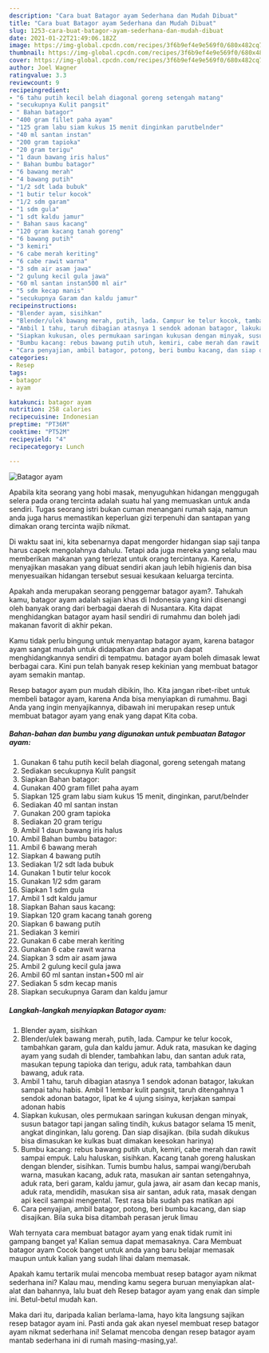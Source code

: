 ```yaml
---
description: "Cara buat Batagor ayam Sederhana dan Mudah Dibuat"
title: "Cara buat Batagor ayam Sederhana dan Mudah Dibuat"
slug: 1253-cara-buat-batagor-ayam-sederhana-dan-mudah-dibuat
date: 2021-01-22T21:49:06.182Z
image: https://img-global.cpcdn.com/recipes/3f6b9ef4e9e569f0/680x482cq70/batagor-ayam-foto-resep-utama.jpg
thumbnail: https://img-global.cpcdn.com/recipes/3f6b9ef4e9e569f0/680x482cq70/batagor-ayam-foto-resep-utama.jpg
cover: https://img-global.cpcdn.com/recipes/3f6b9ef4e9e569f0/680x482cq70/batagor-ayam-foto-resep-utama.jpg
author: Joel Wagner
ratingvalue: 3.3
reviewcount: 9
recipeingredient:
- "6 tahu putih kecil belah diagonal goreng setengah matang"
- "secukupnya Kulit pangsit"
- " Bahan batagor"
- "400 gram fillet paha ayam"
- "125 gram labu siam kukus 15 menit dinginkan parutbelnder"
- "40 ml santan instan"
- "200 gram tapioka"
- "20 gram terigu"
- "1 daun bawang iris halus"
- " Bahan bumbu batagor"
- "6 bawang merah"
- "4 bawang putih"
- "1/2 sdt lada bubuk"
- "1 butir telur kocok"
- "1/2 sdm garam"
- "1 sdm gula"
- "1 sdt kaldu jamur"
- " Bahan saus kacang"
- "120 gram kacang tanah goreng"
- "6 bawang putih"
- "3 kemiri"
- "6 cabe merah keriting"
- "6 cabe rawit warna"
- "3 sdm air asam jawa"
- "2 gulung kecil gula jawa"
- "60 ml santan instan500 ml air"
- "5 sdm kecap manis"
- "secukupnya Garam dan kaldu jamur"
recipeinstructions:
- "Blender ayam, sisihkan"
- "Blender/ulek bawang merah, putih, lada. Campur ke telur kocok, tambahkan garam, gula dan kaldu jamur. Aduk rata, masukan ke daging ayam yang sudah di blender, tambahkan labu, dan santan aduk rata, masukan tepung tapioka dan terigu, aduk rata, tambahkan daun bawang, aduk rata."
- "Ambil 1 tahu, taruh dibagian atasnya 1 sendok adonan batagor, lakukan sampai tahu habis. Ambil 1 lembar kulit pangsit, taruh ditengahnya 1 sendok adonan batagor, lipat ke 4 ujung sisinya, kerjakan sampai adonan habis"
- "Siapkan kukusan, oles permukaan saringan kukusan dengan minyak, susun batagor tapi jangan saling tindih, kukus batagor selama 15 menit, angkat dinginkan, lalu goreng. Dan siap disajikan. (bila sudah dikukus bisa dimasukan ke kulkas buat dimakan keesokan harinya)"
- "Bumbu kacang: rebus bawang putih utuh, kemiri, cabe merah dan rawit sampai empuk. Lalu haluskan, sisihkan. Kacang tanah goreng haluskan dengan blender, sisihkan. Tumis bumbu halus, sampai wangi/berubah warna, masukan kacang, aduk rata, masukan air santan setengahnya, aduk rata, beri garam, kaldu jamur, gula jawa, air asam dan kecap manis, aduk rata, mendidih, masukan sisa air santan, aduk rata, masak dengan api kecil sampai mengental. Test rasa bila sudah pas matikan api"
- "Cara penyajian, ambil batagor, potong, beri bumbu kacang, dan siap disajikan. Bila suka bisa ditambah perasan jeruk limau"
categories:
- Resep
tags:
- batagor
- ayam

katakunci: batagor ayam 
nutrition: 258 calories
recipecuisine: Indonesian
preptime: "PT36M"
cooktime: "PT52M"
recipeyield: "4"
recipecategory: Lunch

---
```



![Batagor ayam](https://img-global.cpcdn.com/recipes/3f6b9ef4e9e569f0/680x482cq70/batagor-ayam-foto-resep-utama.jpg)

Apabila kita seorang yang hobi masak, menyuguhkan hidangan menggugah selera pada orang tercinta adalah suatu hal yang memuaskan untuk anda sendiri. Tugas seorang istri bukan cuman menangani rumah saja, namun anda juga harus memastikan keperluan gizi terpenuhi dan santapan yang dimakan orang tercinta wajib nikmat.

Di waktu  saat ini, kita sebenarnya dapat mengorder hidangan siap saji tanpa harus capek mengolahnya dahulu. Tetapi ada juga mereka yang selalu mau memberikan makanan yang terlezat untuk orang tercintanya. Karena, menyajikan masakan yang dibuat sendiri akan jauh lebih higienis dan bisa menyesuaikan hidangan tersebut sesuai kesukaan keluarga tercinta. 



Apakah anda merupakan seorang penggemar batagor ayam?. Tahukah kamu, batagor ayam adalah sajian khas di Indonesia yang kini disenangi oleh banyak orang dari berbagai daerah di Nusantara. Kita dapat menghidangkan batagor ayam hasil sendiri di rumahmu dan boleh jadi makanan favorit di akhir pekan.

Kamu tidak perlu bingung untuk menyantap batagor ayam, karena batagor ayam sangat mudah untuk didapatkan dan anda pun dapat menghidangkannya sendiri di tempatmu. batagor ayam boleh dimasak lewat berbagai cara. Kini pun telah banyak resep kekinian yang membuat batagor ayam semakin mantap.

Resep batagor ayam pun mudah dibikin, lho. Kita jangan ribet-ribet untuk membeli batagor ayam, karena Anda bisa menyiapkan di rumahmu. Bagi Anda yang ingin menyajikannya, dibawah ini merupakan resep untuk membuat batagor ayam yang enak yang dapat Kita coba.

<!--inarticleads1-->

##### Bahan-bahan dan bumbu yang digunakan untuk pembuatan Batagor ayam:

1. Gunakan 6 tahu putih kecil belah diagonal, goreng setengah matang
1. Sediakan secukupnya Kulit pangsit
1. Siapkan  Bahan batagor:
1. Gunakan 400 gram fillet paha ayam
1. Siapkan 125 gram labu siam kukus 15 menit, dinginkan, parut/belnder
1. Sediakan 40 ml santan instan
1. Gunakan 200 gram tapioka
1. Sediakan 20 gram terigu
1. Ambil 1 daun bawang iris halus
1. Ambil  Bahan bumbu batagor:
1. Ambil 6 bawang merah
1. Siapkan 4 bawang putih
1. Sediakan 1/2 sdt lada bubuk
1. Gunakan 1 butir telur kocok
1. Gunakan 1/2 sdm garam
1. Siapkan 1 sdm gula
1. Ambil 1 sdt kaldu jamur
1. Siapkan  Bahan saus kacang:
1. Siapkan 120 gram kacang tanah goreng
1. Siapkan 6 bawang putih
1. Sediakan 3 kemiri
1. Gunakan 6 cabe merah keriting
1. Gunakan 6 cabe rawit warna
1. Siapkan 3 sdm air asam jawa
1. Ambil 2 gulung kecil gula jawa
1. Ambil 60 ml santan instan+500 ml air
1. Sediakan 5 sdm kecap manis
1. Siapkan secukupnya Garam dan kaldu jamur




<!--inarticleads2-->

##### Langkah-langkah menyiapkan Batagor ayam:

1. Blender ayam, sisihkan
1. Blender/ulek bawang merah, putih, lada. Campur ke telur kocok, tambahkan garam, gula dan kaldu jamur. Aduk rata, masukan ke daging ayam yang sudah di blender, tambahkan labu, dan santan aduk rata, masukan tepung tapioka dan terigu, aduk rata, tambahkan daun bawang, aduk rata.
1. Ambil 1 tahu, taruh dibagian atasnya 1 sendok adonan batagor, lakukan sampai tahu habis. Ambil 1 lembar kulit pangsit, taruh ditengahnya 1 sendok adonan batagor, lipat ke 4 ujung sisinya, kerjakan sampai adonan habis
1. Siapkan kukusan, oles permukaan saringan kukusan dengan minyak, susun batagor tapi jangan saling tindih, kukus batagor selama 15 menit, angkat dinginkan, lalu goreng. Dan siap disajikan. (bila sudah dikukus bisa dimasukan ke kulkas buat dimakan keesokan harinya)
1. Bumbu kacang: rebus bawang putih utuh, kemiri, cabe merah dan rawit sampai empuk. Lalu haluskan, sisihkan. Kacang tanah goreng haluskan dengan blender, sisihkan. Tumis bumbu halus, sampai wangi/berubah warna, masukan kacang, aduk rata, masukan air santan setengahnya, aduk rata, beri garam, kaldu jamur, gula jawa, air asam dan kecap manis, aduk rata, mendidih, masukan sisa air santan, aduk rata, masak dengan api kecil sampai mengental. Test rasa bila sudah pas matikan api
1. Cara penyajian, ambil batagor, potong, beri bumbu kacang, dan siap disajikan. Bila suka bisa ditambah perasan jeruk limau




Wah ternyata cara membuat batagor ayam yang enak tidak rumit ini gampang banget ya! Kalian semua dapat memasaknya. Cara Membuat batagor ayam Cocok banget untuk anda yang baru belajar memasak maupun untuk kalian yang sudah lihai dalam memasak.

Apakah kamu tertarik mulai mencoba membuat resep batagor ayam nikmat sederhana ini? Kalau mau, mending kamu segera buruan menyiapkan alat-alat dan bahannya, lalu buat deh Resep batagor ayam yang enak dan simple ini. Betul-betul mudah kan. 

Maka dari itu, daripada kalian berlama-lama, hayo kita langsung sajikan resep batagor ayam ini. Pasti anda gak akan nyesel membuat resep batagor ayam nikmat sederhana ini! Selamat mencoba dengan resep batagor ayam mantab sederhana ini di rumah masing-masing,ya!.

